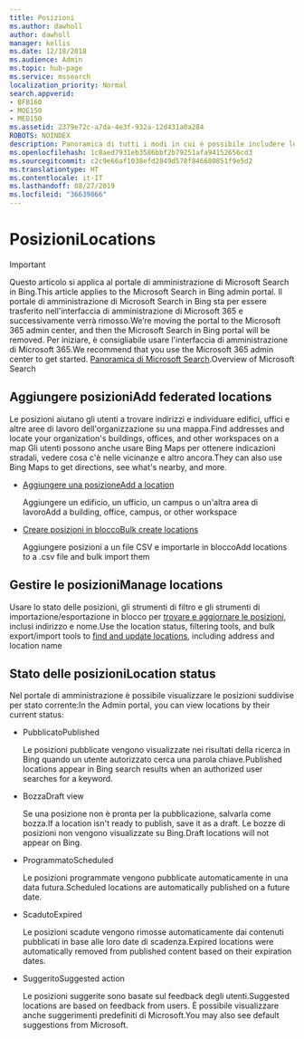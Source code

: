 ```yaml
---
title: Posizioni
ms.author: dawholl
author: dawholl
manager: kellis
ms.date: 12/18/2018
ms.audience: Admin
ms.topic: hub-page
ms.service: mssearch
localization_priority: Normal
search.appverid:
- BFB160
- MOE150
- MED150
ms.assetid: 2379e72c-a7da-4e3f-932a-12d431a0a284
ROBOTS: NOINDEX
description: Panoramica di tutti i modi in cui è possibile includere le posizioni dell'organizzazione nei risultati di lavoro di Microsoft Search
ms.openlocfilehash: 1c8aed7931eb3586bbf2b79251afa94152656cd3
ms.sourcegitcommit: c2c9e66af1038efd2849d578f846680851f9e5d2
ms.translationtype: HT
ms.contentlocale: it-IT
ms.lasthandoff: 08/27/2019
ms.locfileid: "36639866"
---
```

# <a name="locations"></a><span data-ttu-id="c21d4-103">Posizioni</span><span class="sxs-lookup"><span data-stu-id="c21d4-103">Locations</span></span>

> [!IMPORTANT]
> <span data-ttu-id="c21d4-104">Questo articolo si applica al portale di amministrazione di Microsoft Search in Bing.</span><span class="sxs-lookup"><span data-stu-id="c21d4-104">This article applies to the Microsoft Search in Bing admin portal.</span></span> <span data-ttu-id="c21d4-105">Il portale di amministrazione di Microsoft Search in Bing sta per essere trasferito nell'interfaccia di amministrazione di Microsoft 365 e successivamente verrà rimosso.</span><span class="sxs-lookup"><span data-stu-id="c21d4-105">We’re moving the portal to the Microsoft 365 admin center, and then the Microsoft Search in Bing portal will be removed.</span></span> <span data-ttu-id="c21d4-106">Per iniziare, è consigliabile usare l'interfaccia di amministrazione di Microsoft 365.</span><span class="sxs-lookup"><span data-stu-id="c21d4-106">We recommend that you use the Microsoft 365 admin center to get started.</span></span> <span data-ttu-id="c21d4-107">[Panoramica di Microsoft Search](overview-microsoft-search.md).</span><span class="sxs-lookup"><span data-stu-id="c21d4-107">Overview of Microsoft Search</span></span>
    
## <a name="add-locations"></a><span data-ttu-id="c21d4-108">Aggiungere posizioni</span><span class="sxs-lookup"><span data-stu-id="c21d4-108">Add federated locations</span></span>

<span data-ttu-id="c21d4-109">Le posizioni aiutano gli utenti a trovare indirizzi e individuare edifici, uffici e altre aree di lavoro dell'organizzazione su una mappa.</span><span class="sxs-lookup"><span data-stu-id="c21d4-109">Find addresses and locate your organization's buildings, offices, and other workspaces on a map</span></span> <span data-ttu-id="c21d4-110">Gli utenti possono anche usare Bing Maps per ottenere indicazioni stradali, vedere cosa c'è nelle vicinanze e altro ancora.</span><span class="sxs-lookup"><span data-stu-id="c21d4-110">They can also use Bing Maps to get directions, see what's nearby, and more.</span></span>
  
- [<span data-ttu-id="c21d4-111">Aggiungere una posizione</span><span class="sxs-lookup"><span data-stu-id="c21d4-111">Add a location</span></span>](add-a-location.md)
    
    <span data-ttu-id="c21d4-112">Aggiungere un edificio, un ufficio, un campus o un'altra area di lavoro</span><span class="sxs-lookup"><span data-stu-id="c21d4-112">Add a building, office, campus, or other workspace</span></span>
    
- [<span data-ttu-id="c21d4-113">Creare posizioni in blocco</span><span class="sxs-lookup"><span data-stu-id="c21d4-113">Bulk create locations</span></span>](bulk-create-locations.md)
    
    <span data-ttu-id="c21d4-114">Aggiungere posizioni a un file CSV e importarle in blocco</span><span class="sxs-lookup"><span data-stu-id="c21d4-114">Add locations to a .csv file and bulk import them</span></span>
    
## <a name="manage-locations"></a><span data-ttu-id="c21d4-115">Gestire le posizioni</span><span class="sxs-lookup"><span data-stu-id="c21d4-115">Manage locations</span></span>

<span data-ttu-id="c21d4-116">Usare lo stato delle posizioni, gli strumenti di filtro e gli strumenti di importazione/esportazione in blocco per [trovare e aggiornare le posizioni](manage-locations.md), inclusi indirizzo e nome.</span><span class="sxs-lookup"><span data-stu-id="c21d4-116">Use the location status, filtering tools, and bulk export/import tools to [find and update locations](manage-locations.md), including address and location name</span></span>
  
## <a name="location-status"></a><span data-ttu-id="c21d4-117">Stato delle posizioni</span><span class="sxs-lookup"><span data-stu-id="c21d4-117">Location status</span></span>

<span data-ttu-id="c21d4-118">Nel portale di amministrazione è possibile visualizzare le posizioni suddivise per stato corrente:</span><span class="sxs-lookup"><span data-stu-id="c21d4-118">In the Admin portal, you can view locations by their current status:</span></span>
  
- <span data-ttu-id="c21d4-119">Pubblicato</span><span class="sxs-lookup"><span data-stu-id="c21d4-119">Published</span></span>
    
    <span data-ttu-id="c21d4-120">Le posizioni pubblicate vengono visualizzate nei risultati della ricerca in Bing quando un utente autorizzato cerca una parola chiave.</span><span class="sxs-lookup"><span data-stu-id="c21d4-120">Published locations appear in Bing search results when an authorized user searches for a keyword.</span></span>
    
- <span data-ttu-id="c21d4-121">Bozza</span><span class="sxs-lookup"><span data-stu-id="c21d4-121">Draft view</span></span>
    
    <span data-ttu-id="c21d4-122">Se una posizione non è pronta per la pubblicazione, salvarla come bozza.</span><span class="sxs-lookup"><span data-stu-id="c21d4-122">If a location isn't ready to publish, save it as a draft.</span></span> <span data-ttu-id="c21d4-123">Le bozze di posizioni non vengono visualizzate su Bing.</span><span class="sxs-lookup"><span data-stu-id="c21d4-123">Draft locations will not appear on Bing.</span></span>
    
- <span data-ttu-id="c21d4-124">Programmato</span><span class="sxs-lookup"><span data-stu-id="c21d4-124">Scheduled</span></span>
    
    <span data-ttu-id="c21d4-125">Le posizioni programmate vengono pubblicate automaticamente in una data futura.</span><span class="sxs-lookup"><span data-stu-id="c21d4-125">Scheduled locations are automatically published on a future date.</span></span>
    
- <span data-ttu-id="c21d4-126">Scaduto</span><span class="sxs-lookup"><span data-stu-id="c21d4-126">Expired</span></span>
    
    <span data-ttu-id="c21d4-127">Le posizioni scadute vengono rimosse automaticamente dai contenuti pubblicati in base alle loro date di scadenza.</span><span class="sxs-lookup"><span data-stu-id="c21d4-127">Expired locations were automatically removed from published content based on their expiration dates.</span></span>
    
- <span data-ttu-id="c21d4-128">Suggerito</span><span class="sxs-lookup"><span data-stu-id="c21d4-128">Suggested action</span></span>
    
    <span data-ttu-id="c21d4-129">Le posizioni suggerite sono basate sul feedback degli utenti.</span><span class="sxs-lookup"><span data-stu-id="c21d4-129">Suggested locations are based on feedback from users.</span></span> <span data-ttu-id="c21d4-130">È possibile visualizzare anche suggerimenti predefiniti di Microsoft.</span><span class="sxs-lookup"><span data-stu-id="c21d4-130">You may also see default suggestions from Microsoft.</span></span>

  

